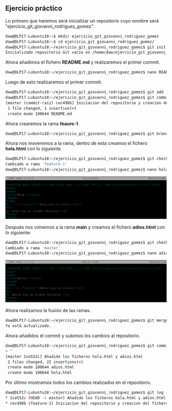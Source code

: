 ## **Ejercicio práctico**

Lo primero que haremos será inicializar un repositorio cuyo nombre será "ejercicio_git_giovanni_rodriguez_gomez".

```bash
daw@DLP17-Lubuntu18:~$ mkdir ejercicio_git_giovanni_rodriguez_gomez
daw@DLP17-Lubuntu18:~$ cd ejercicio_git_giovanni_rodriguez_gomez/
daw@DLP17-Lubuntu18:~/ejercicio_git_giovanni_rodriguez_gomez$ git init
Inicializado repositorio Git vacío en /home/daw/ejercicio_git_giovanni_rodriguez_gomez/.git/
```

Ahora añadimos el fichero **README.md** y realizaremos el primer commit.

```bash
daw@DLP17-Lubuntu18:~/ejercicio_git_giovanni_rodriguez_gomez$ nano README.md
```

Luego de esto realizaremos el primer commit.

```bash
daw@DLP17-Lubuntu18:~/ejercicio_git_giovanni_rodriguez_gomez$ git add .
daw@DLP17-Lubuntu18:~/ejercicio_git_giovanni_rodriguez_gomez$ git commit -m "Iniciacion del repositorio y creacion del fichero README.md"
[master (commit-raíz) cec498b] Iniciacion del repositorio y creacion del fichero README.md
 1 file changed, 1 insertion(+)
 create mode 100644 README.md
```

Ahora crearemos la rama **feaure-1**.

```bash
daw@DLP17-Lubuntu18:~/ejercicio_git_giovanni_rodriguez_gomez$ git branch feature-1
```

Ahora nos moveremos a la rama, dentro de esta creamos el fichero **hola.html** con lo siguiente.

```bash
daw@DLP17-Lubuntu18:~/ejercicio_git_giovanni_rodriguez_gomez$ git checkout feature-1
Cambiado a rama 'feature-1'
daw@DLP17-Lubuntu18:~/ejercicio_git_giovanni_rodriguez_gomez$ nano hola.html
```

![Creacion del fichero con el contenido](img/practico/6.png)

Después nos volvemos a la rama **main** y creamos el fichero **adios.html** con lo siguiente:

```bash
daw@DLP17-Lubuntu18:~/ejercicio_git_giovanni_rodriguez_gomez$ git checkout master
Cambiado a rama 'master'
daw@DLP17-Lubuntu18:~/ejercicio_git_giovanni_rodriguez_gomez$ nano adios.html
```

![Creacion del fichero con el contenido](img/practico/8.png)

Ahora realizamos la fusión de las ramas.

```bash
daw@DLP17-Lubuntu18:~/ejercicio_git_giovanni_rodriguez_gomez$ git merge feature-1
Ya está actualizado.
```

Ahora añadidos el commit y subimos los cambios al repositorio.

```bash
daw@DLP17-Lubuntu18:~/ejercicio_git_giovanni_rodriguez_gomez$ git commit -m "Añadido los ficheros hola.html y adios.html
> "
[master 1ce552c] Añadido los ficheros hola.html y adios.html
 2 files changed, 22 insertions(+)
 create mode 100644 adios.html
 create mode 100644 hola.html
```

Por último mostramos todos los cambios realizados en el repositorio.

```bash
daw@DLP17-Lubuntu18:~/ejercicio_git_giovanni_rodriguez_gomez$ git log --graph --all --oneline
* 1ce552c (HEAD -> master) Añadido los ficheros hola.html y adios.html
* cec498b (feature-1) Iniciacion del repositorio y creacion del fichero README.md
```
